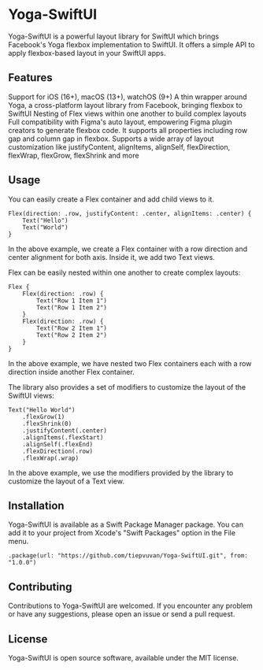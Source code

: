 # Yoga-SwiftUI
Yoga-SwiftUI is a powerful layout library for SwiftUI which brings Facebook's Yoga flexbox implementation to SwiftUI. It offers a simple API to apply flexbox-based layout in your SwiftUI apps.

## Features
Support for iOS (16+), macOS (13+), watchOS (9+)
A thin wrapper around Yoga, a cross-platform layout library from Facebook, bringing flexbox to SwiftUI
Nesting of Flex views within one another to build complex layouts
Full compatibility with Figma's auto layout, empowering Figma plugin creators to generate flexbox code. It supports all properties including row gap and column gap in flexbox.
Supports a wide array of layout customization like justifyContent, alignItems, alignSelf, flexDirection, flexWrap, flexGrow, flexShrink and more

## Usage
You can easily create a Flex container and add child views to it.

```
Flex(direction: .row, justifyContent: .center, alignItems: .center) {
    Text("Hello")
    Text("World")
}
```

In the above example, we create a Flex container with a row direction and center alignment for both axis. Inside it, we add two Text views.

Flex can be easily nested within one another to create complex layouts:

```
Flex {
    Flex(direction: .row) {
        Text("Row 1 Item 1")
        Text("Row 1 Item 2")
    }
    Flex(direction: .row) {
        Text("Row 2 Item 1")
        Text("Row 2 Item 2")
    }
}
```
In the above example, we have nested two Flex containers each with a row direction inside another Flex container.

The library also provides a set of modifiers to customize the layout of the SwiftUI views:

```
Text("Hello World")
    .flexGrow(1)
    .flexShrink(0)
    .justifyContent(.center)
    .alignItems(.flexStart)
    .alignSelf(.flexEnd)
    .flexDirection(.row)
    .flexWrap(.wrap)
```

In the above example, we use the modifiers provided by the library to customize the layout of a Text view.

## Installation
Yoga-SwiftUI is available as a Swift Package Manager package. You can add it to your project from Xcode's "Swift Packages" option in the File menu.

```
.package(url: "https://github.com/tiepvuvan/Yoga-SwiftUI.git", from: "1.0.0")
```

## Contributing
Contributions to Yoga-SwiftUI are welcomed. If you encounter any problem or have any suggestions, please open an issue or send a pull request.

## License
Yoga-SwiftUI is open source software, available under the MIT license.
